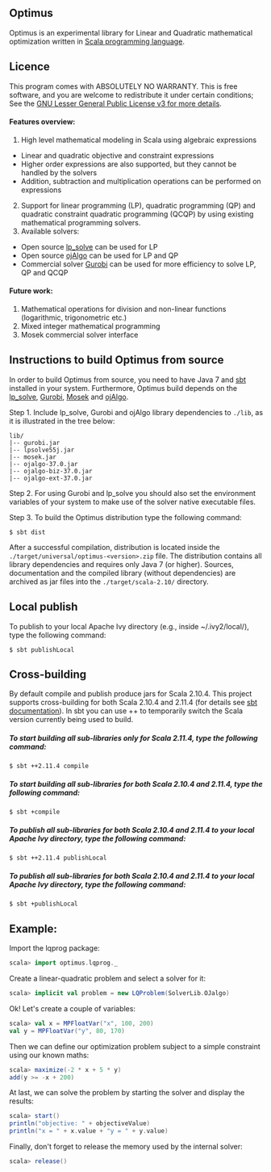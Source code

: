 ## Optimus

Optimus is an experimental library for Linear and Quadratic mathematical optimization written in [Scala programming language](http://scala-lang.org).

## Licence 

This program comes with ABSOLUTELY NO WARRANTY. This is free software, and you are welcome to redistribute it under certain conditions; See the [GNU Lesser General Public License v3 for more details](http://www.gnu.org/licenses/lgpl-3.0.en.html).

#### Features overview:
1. High level mathematical modeling in Scala using algebraic expressions
  * Linear and quadratic objective and constraint expressions
  * Higher order expressions are also supported, but they cannot be handled by the solvers
  * Addition, subtraction and multiplication operations can be performed on expressions
2. Support for linear programming (LP), quadratic programming (QP) and quadratic constraint quadratic programming (QCQP) by using existing mathematical programming solvers.
3. Available solvers:
  * Open source [lp_solve](http://sourceforge.net/projects/lpsolve/) can be used for LP
  * Open source [ojAlgo](http://ojalgo.org/) can be used for LP and QP
  * Commercial solver [Gurobi](http://www.gurobi.com/) can be used for more efficiency to solve LP, QP and QCQP

#### Future work:
1. Mathematical operations for division and non-linear functions (logarithmic, trigonometric etc.)
2. Mixed integer mathematical programming
3. Mosek commercial solver interface

## Instructions to build Optimus from source

In order to build Optimus from source, you need to have Java 7 and [sbt](http://www.scala-sbt.org/) installed in your system. Furthermore, Optimus build depends on the [lp_solve](http://lpsolve.sourceforge.net), [Gurobi](http://www.gurobi.com/), [Mosek](https://mosek.com) and [ojAlgo](http://ojalgo.org/).

Step 1. Include lp_solve, Gurobi and ojAlgo library dependencies to `./lib`, as it is illustrated in the tree below:

```
lib/
|-- gurobi.jar
|-- lpsolve55j.jar
|-- mosek.jar
|-- ojalgo-37.0.jar
|-- ojalgo-biz-37.0.jar
|-- ojalgo-ext-37.0.jar
```

Step 2. For using Gurobi and lp_solve you should also set the environment variables of your system to make use of the solver native executable files.

Step 3. To build the Optimus distribution type the following command:

```
$ sbt dist
```

After a successful compilation, distribution is located inside the `./target/universal/optimus-<version>.zip` file. The distribution contains all library dependencies and requires only Java 7 (or higher). Sources, documentation and the compiled library (without dependencies) are archived as jar files into the `./target/scala-2.10/` directory.
	

## Local publish	
To publish to your local Apache Ivy directory (e.g., inside ~/.ivy2/local/), type the following command:

```
$ sbt publishLocal
```

## Cross-building

By default compile and publish produce jars for Scala 2.10.4. This project supports cross-building for both Scala 2.10.4 and 2.11.4 (for details see [sbt documentation](http://www.scala-sbt.org/0.13.5/docs/Detailed-Topics/Cross-Build.html)). In sbt you can use ++ <version> to temporarily switch the Scala version currently being used to build.
	
##### To start building all sub-libraries only for Scala 2.11.4, type the following command:

```
$ sbt ++2.11.4 compile
```

##### To start building all sub-libraries for both Scala 2.10.4 and 2.11.4, type the following command:

```
$ sbt +compile
```

##### To publish all sub-libraries for both Scala 2.10.4 and 2.11.4 to your local Apache Ivy directory, type the following command:

```
$ sbt ++2.11.4 publishLocal
```

##### To publish all sub-libraries for both Scala 2.10.4 and 2.11.4 to your local Apache Ivy directory, type the following command:

```
$ sbt +publishLocal
```	

## Example:

Import the lqprog package:

```scala
scala> import optimus.lqprog._
```

Create a linear-quadratic problem and select a solver for it:

```scala
scala> implicit val problem = new LQProblem(SolverLib.OJalgo)
```

Ok! Let's create a couple of variables:

```scala
scala> val x = MPFloatVar("x", 100, 200)
val y = MPFloatVar("y", 80, 170)
```

Then we can define our optimization problem subject to a simple constraint using our known maths:

```scala
scala> maximize(-2 * x + 5 * y)
add(y >= -x + 200)
```

At last, we can solve the problem by starting the solver and display the results:

```scala
scala> start()
println("objective: " + objectiveValue)
println("x = " + x.value + "y = " + y.value)
```

Finally, don't forget to release the memory used by the internal solver:

```scala
scala> release()
```
